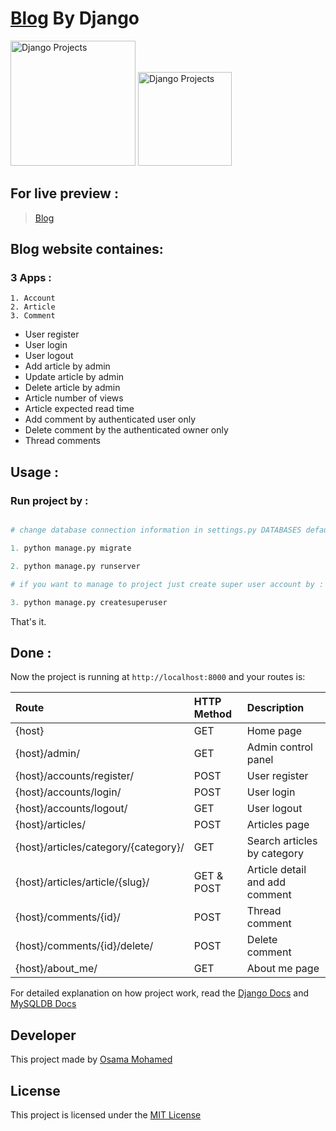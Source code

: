 # [Blog](https://blog-osama-mohamed-django.herokuapp.com) By Django

[<img src="https://www.djangoproject.com/s/img/logos/django-logo-negative.png" width="200" title="Django Projects" >](https://github.com/OSAMAMOHAMED1234/django_projects)
[<img src="https://www.mysql.com/common/logos/logo-mysql-170x115.png" width="150" title="Django Projects" >](https://github.com/OSAMAMOHAMED1234/django_projects)


## For live preview :
> [Blog](https://blog-osama-mohamed-django.herokuapp.com)


## Blog website containes:
### 3 Apps :
    1. Account
    2. Article
    3. Comment
* User register 
* User login
* User logout 
* Add article by admin
* Update article by admin
* Delete article by admin
* Article number of views
* Article expected read time
* Add comment by authenticated user only
* Delete comment by the authenticated owner only
* Thread comments


## Usage :
### Run project by :

``` python

# change database connection information in settings.py DATABASES default values with your info then run 

1. python manage.py migrate

2. python manage.py runserver

# if you want to manage to project just create super user account by :

3. python manage.py createsuperuser

```

That's it.

## Done :

Now the project is running at `http://localhost:8000` and your routes is:


| Route                                                      | HTTP Method 	 | Description                           	        |
|:-----------------------------------------------------------|:--------------|:-----------------------------------------------|
| {host}       	                                             | GET       	   | Home page                                      |
| {host}/admin/  	                                           | GET      	   | Admin control panel                        	  |
| {host}/accounts/register/                                  | POST      	   | User register           	                      |
| {host}/accounts/login/                                     | POST      	   | User login           	                        |
| {host}/accounts/logout/                                    | GET      	   | User logout           	                        |
| {host}/articles/                                           | POST      	   | Articles page          	                      |
| {host}/articles/category/{category}/                       | GET      	   | Search articles by category          	        |
| {host}/articles/article/{slug}/                            | GET & POST	   | Article detail and add comment                 |
| {host}/comments/{id}/                                      | POST      	   | Thread comment           	                    |
| {host}/comments/{id}/delete/                               | POST      	   | Delete comment           	                    |
| {host}/about_me/                                           | GET      	   | About me page           	                      |


For detailed explanation on how project work, read the [Django Docs](https://docs.djangoproject.com/en/1.11/) and [MySQLDB Docs](https://dev.mysql.com/doc/)

## Developer
This project made by [Osama Mohamed](https://www.facebook.com/osama.mohamed.ms)

## License
This project is licensed under the [MIT License](https://opensource.org/licenses/MIT)
